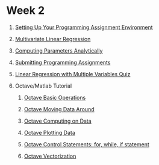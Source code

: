 Week 2
============

  1. [Setting Up Your Programming Assignment Environment](./setting-up-env.md)
  
  1. [Multivariate Linear Regression](./multivariate-linear-regression.md)
  
  1. [Computing Parameters Analytically](./comp-params-analytically.md)
  
  1. [Submitting Programming Assignments](./submitting-prog-asgnmt.md)
  
  1. [Linear Regression with Multiple Variables Quiz](./multivariate-linear-regression-quiz.md)
  
  1. Octave/Matlab Tutorial
      1. [Octave Basic Operations](./octave-basic-operations.md)
      
      1. [Octave Moving Data Around](./octave-moving-data-around.md)
      
      1. [Octave Computing on Data](./octave-computing-on-data.md)
      
      1. [Octave Plotting Data](./octave-plotting-data.md)
      
      1. [Octave Control Statements: for, while, if statement](./octave-cntrl-stmt.md)
      
      1. [Octave Vectorization](./octave-vectorization.md)